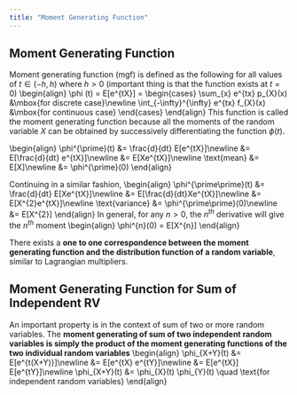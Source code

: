 ```yaml
---
title: "Moment Generating Function"
---
```


## Moment Generating Function

Moment generating function (mgf) is defined as the following for all values of $t \in (-h, h)$ where $h > 0$ (important thing is that the function exists at $t = 0$)
\begin{align}
        \phi (t) = E[e^{tX}] = \begin{cases} \sum_{x} e^{tx} p_{X}(x) &\mbox{for discrete case}\newline
        \int_{-\infty}^{\infty} e^{tx} f_{X}(x) &\mbox{for continuous case} \end{cases}
    \end{align}
This function is called the moment generating function because all the moments of the random variable $X$ can be obtained by successively differentiating the function $\phi(t)$.


\begin{align}
        \phi^{\prime}(t) &= \frac{d}{dt} E[e^{tX}]\newline
        &= E[\frac{d}{dt} e^{tX}]\newline
        &= E[Xe^{tX}]\newline
        \text{mean} &= E[X]\newline
        &= \phi^{\prime}(0)
    \end{align}

Continuing in a similar fashion,
\begin{align}
        \phi^{\prime\prime}(t) &= \frac{d}{dt} E[Xe^{tX}]\newline
        &= E[\frac{d}{dt}Xe^{tX}]\newline
        &= E[X^{2}e^{tX}]\newline
        \text{variance} &= \phi^{\prime\prime}(0)\newline
        &= E[X^{2}]
    \end{align}
In general, for any $n > 0$, the $n^{th}$ derivative will give the $n^{th}$ moment
\begin{align}
        \phi^{n}(0) = E[X^{n}]
    \end{align}

There exists a **one to one correspondence between the moment generating function and the distribution function of a random variable**, similar to Lagrangian multipliers.

## Moment Generating Function for Sum of Independent RV

An important property is in the context of sum of two or more random variables. The **moment generating of sum of two independent random variables is simply the product of the moment generating functions of the two individual random variables**
\begin{align}
        \phi_{X+Y}(t) &= E[e^{t(X+Y)}]\newline
        &= E[e^{tX} e^{tY}]\newline
        &= E[e^{tX}] E[e^{tY}]\newline
        \phi_{X+Y}(t) &= \phi_{X}(t) \phi_{Y}(t) \quad \text{for independent random variables}
    \end{align}
